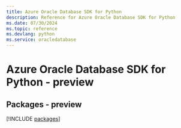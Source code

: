 ```yaml
---
title: Azure Oracle Database SDK for Python
description: Reference for Azure Oracle Database SDK for Python
ms.date: 07/30/2024
ms.topic: reference
ms.devlang: python
ms.service: oracledatabase
---
```

# Azure Oracle Database SDK for Python - preview
## Packages - preview
[!INCLUDE [packages](oracle-database-index.md)]